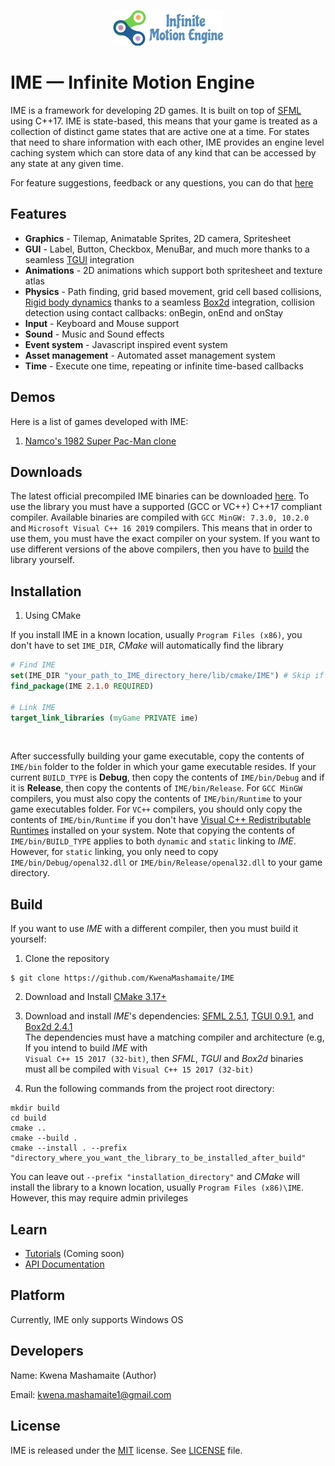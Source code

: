 <p align="center">
    <img src="logo.png" alt="IME Logo">
</p>

# IME — Infinite Motion Engine

IME is a framework for developing 2D games. It is built on top of [SFML](https://www.sfml-dev.org/index.php)
using C++17. IME is state-based, this means that your game is treated as a collection of
distinct game states that are active one at a time. For states that need to share information
with each other, IME provides an engine level caching system which can store data of any kind
that can be accessed by any state at any given time.

For feature suggestions, feedback or any questions, you can do that [here](https://github.com/KwenaMashamaite/IME/discussions/)

## Features

* **Graphics** - Tilemap, Animatable Sprites, 2D camera, Spritesheet
* **GUI** - Label, Button, Checkbox, MenuBar, and much more thanks to a seamless [TGUI](https://tgui.eu/) integration
* **Animations** - 2D animations which support both spritesheet and texture atlas
* **Physics** - Path finding, grid based movement, grid cell based collisions, [Rigid body dynamics](https://www.toptal.com/game/video-game-physics-part-i-an-introduction-to-rigid-body-dynamics) 
  thanks to a seamless [Box2d](https://box2d.org/) integration, collision detection using contact callbacks: onBegin, onEnd and onStay
* **Input** - Keyboard and Mouse support
* **Sound** - Music and Sound effects
* **Event system** - Javascript inspired event system
* **Asset management** - Automated asset management system
* **Time** - Execute one time, repeating or infinite time-based callbacks

## Demos

Here is a list of games developed with IME:

1. [Namco's 1982 Super Pac-Man clone](https://github.com/KwenaMashamaite/SuperPacMan)

## Downloads

The latest official precompiled IME binaries can be downloaded [here](https://github.com/KwenaMashamaite/IME/releases/tag/v2.1.0).
To use the library you must have a supported (GCC or VC++) C++17 compliant compiler. 
Available binaries are compiled with `GCC MinGW: 7.3.0, 10.2.0` and `Microsoft Visual C++ 16 2019` 
compilers. This means that in order to use them, you must have the exact compiler on your system. 
If you want to use different versions of the above compilers, then you have to [build](#Build) the 
library yourself.

## Installation

1. Using CMake

If you install IME in a known location, usually `Program Files (x86)`, you don't have to 
set `IME_DIR`, *CMake* will automatically find the library

```cmake
# Find IME
set(IME_DIR "your_path_to_IME_directory_here/lib/cmake/IME") # Skip if IME installed in known location
find_package(IME 2.1.0 REQUIRED)

# Link IME
target_link_libraries (myGame PRIVATE ime)
```
<br>

After successfully building your game executable, copy the contents of `IME/bin` folder to the
folder in which your game executable resides. If your current `BUILD_TYPE` is **Debug**, then copy 
the contents of `IME/bin/Debug` and if it is **Release**, then copy the contents of `IME/bin/Release`. 
For `GCC MinGW` compilers, you must also copy the contents of `IME/bin/Runtime` to your game executables 
folder. For `VC++` compilers, you should only copy the contents of `IME/bin/Runtime` if you don't have 
[Visual C++ Redistributable Runtimes](https://support.microsoft.com/en-us/topic/the-latest-supported-visual-c-downloads-2647da03-1eea-4433-9aff-95f26a218cc0) 
installed on your system. Note that copying the contents of `IME/bin/BUILD_TYPE` applies to both `dynamic` 
and `static` linking to *IME*. However, for `static` linking, you only need to copy 
`IME/bin/Debug/openal32.dll` or `IME/bin/Release/openal32.dll` to your game directory.

##  Build

If you want to use *IME* with a different compiler, then you must build it yourself:

1. Clone the repository
```git
$ git clone https://github.com/KwenaMashamaite/IME
```

2. Download and Install [CMake 3.17+](https://cmake.org/)
3. Download and install *IME*'s dependencies: [SFML 2.5.1](https://www.sfml-dev.org/index.php), [TGUI 0.9.1](https://tgui.eu/), and [Box2d 2.4.1](https://box2d.org/) <br>
   The dependencies must have a matching compiler and architecture (e.g, If you intend to build *IME* with <br>
   `Visual C++ 15 2017 (32-bit)`, then *SFML*, *TGUI* and *Box2d* binaries must all be compiled with `Visual C++ 15 2017 (32-bit)`
   <br>
   
4. Run the following commands from the project root directory:

```shell
mkdir build
cd build
cmake ..
cmake --build .
cmake --install . --prefix "directory_where_you_want_the_library_to_be_installed_after_build"
```

You can leave out `--prefix "installation_directory"` and *CMake* will install the library to a known
location, usually `Program Files (x86)\IME`. However, this may require admin privileges

## Learn

* [Tutorials](#Learn) (Coming soon)
* [API Documentation](https://kwenamashamaite.github.io/IME/docs/v2.1.0/html/index.html)

## Platform

Currently, IME only supports Windows OS

## Developers

Name:  Kwena Mashamaite (Author)

Email: kwena.mashamaite1@gmail.com
 
## License

IME is released under the [MIT](https://opensource.org/licenses/MIT) license. See [LICENSE](LICENSE) file.
